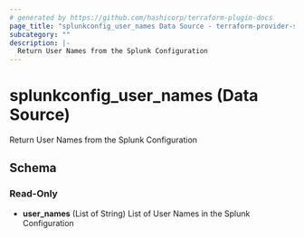 ```yaml
---
# generated by https://github.com/hashicorp/terraform-plugin-docs
page_title: "splunkconfig_user_names Data Source - terraform-provider-splunkconf"
subcategory: ""
description: |-
  Return User Names from the Splunk Configuration
---
```


# splunkconfig_user_names (Data Source)

Return User Names from the Splunk Configuration



<!-- schema generated by tfplugindocs -->
## Schema

### Read-Only

- **user_names** (List of String) List of User Names in the Splunk Configuration


